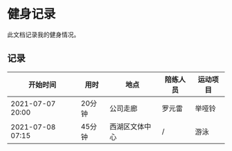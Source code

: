 # 健身记录

此文档记录我的健身情况。

## 记录

| 开始时间         | 用时    | 地点                             | 陪练人员                         | 运动项目                         |
| ---------------- | ------  | -------------------------------- | -------------------------------- | -------------------------------- |
| 2021-07-07 20:00 | 20分钟  | 公司走廊                         | 罗元雷                           | 举哑铃                           |
| 2021-07-08 07:15 | 45分钟  | 西湖区文体中心                   | /                                | 游泳                             |
